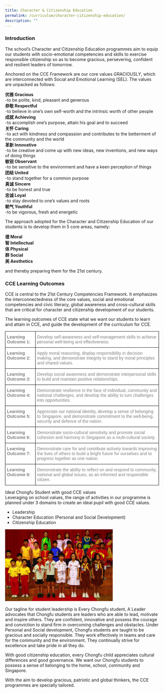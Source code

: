 ```yaml
---
title: Character & Citizenship Education
permalink: /curriculum/character-citizenship-education/
description: ""
---
```

### Introduction

The school’s Character and Citizenship Education programmes aim to equip our students with socio-emotional competencies and skills to exercise responsible citizenship so as to become gracious, persevering, confident and resilient leaders of tomorrow.

Anchored on the CCE Framework are our core values GRACIOUSLY, which are interconnected with Social and Emotional Learning (SEL). The values are unpacked as follows:

**优雅 Gracious**  
\-to be polite, kind, pleasant and generous  
**恭敬 Respectful**  
\-to believe in one’s own self-worth and the intrinsic worth of other people  
**成就 Achieving**  
\-to accomplish one’s purpose, attain his goal and to succeed  
**关怀 Caring**  
\-to act with kindness and compassion and contributes to the betterment of the community and the world  
**革新 Innovative**  
\-to be creative and come up with new ideas, new inventions, and new ways of doing things  
**敏锐 Observant**  
\-to be sensitive to the environment and have a keen perception of things  
**团结 United**  
\-to stand together for a common purpose  
**真诚 Sincere**  
\-to be honest and true  
**忠诚 Loyal**  
\-to stay devoted to one’s values and roots  
**朝气 Youthful**  
\-to be vigorous, fresh and energetic

The approach adopted for the Character and Citizenship Education of our students is to develop them in 5 core areas, namely:

**德 Moral** <br>**智 Intellectual** <br> 
**体 Physical** <br>
**群 Social** <br> **美 Aesthetics**

and thereby preparing them for the 21st century.

### CCE Learning Outcomes

CCE is central to the 21st Century Competencies Framework. It emphasizes the interconnectedness of the core values, social and emotional competencies and civic literacy, global awareness and cross-cultural skills that are critical for character and citizenship development of our students.

The learning outcomes of CCE state what we want our students to learn and attain in CCE, and guide the development of the curriculum for CCE.

<style type="text/css">
.tg  {border-collapse:collapse;border-spacing:0;}
.tg td{border-color:black;border-style:solid;border-width:1px;font-family:Arial, sans-serif;font-size:14px;
  overflow:hidden;padding:10px 5px;word-break:normal;}
.tg th{border-color:black;border-style:solid;border-width:1px;font-family:Arial, sans-serif;font-size:14px;
  font-weight:normal;overflow:hidden;padding:10px 5px;word-break:normal;}
.tg .tg-soxn{background-color:#FFF;color:#808080;font-weight:bold;text-align:left;vertical-align:top}
.tg .tg-lm9i{background-color:#FFF;color:#808080;text-align:left;vertical-align:top}
</style>
<table class="tg">
<thead>
  <tr>
    <th class="tg-soxn"><span style="font-weight:bold">Learning Outcome 1:</span></th>
    <th class="tg-lm9i">Develop self-awareness and self-management skills to achieve personal well-being and effectiveness.</th>
  </tr>
</thead>
<tbody>
  <tr>
    <td class="tg-soxn"><span style="font-weight:bold">Learning Outcome 2:</span></td>
    <td class="tg-lm9i">Apply moral reasoning, display responsibility in decision making, and demonstrate integrity to stand by moral principles and shared values.</td>
  </tr>
  <tr>
    <td class="tg-soxn"><span style="font-weight:bold">Learning Outcome 3:</span></td>
    <td class="tg-lm9i">Develop social awareness and demonstrate interpersonal skills to build and maintain positive relationships.</td>
  </tr>
  <tr>
    <td class="tg-soxn"><span style="font-weight:bold">Learning Outcome 4:</span></td>
    <td class="tg-lm9i">Demonstrate resilience in the face of individual, community and national challenges, and develop the ability to turn challenges into opportunities.</td>
  </tr>
  <tr>
    <td class="tg-soxn"><span style="font-weight:bold">Learning Outcome 5:</span></td>
    <td class="tg-lm9i">Appreciate our national identity, develop a sense of belonging to Singapore, and demonstrate commitment to the well-being, security and defence of the nation.</td>
  </tr>
  <tr>
    <td class="tg-soxn"><span style="font-weight:bold">Learning Outcome 6:</span></td>
    <td class="tg-lm9i">Demonstrate socio-cultural sensitivity and promote social cohesion and harmony in Singapore as a multi-cultural society.</td>
  </tr>
  <tr>
    <td class="tg-soxn"><span style="font-weight:bold">Learning Outcome 7:</span></td>
    <td class="tg-lm9i">Demonstrate care for and contribute actively towards improving the lives of others to build a bright future for ourselves and to progress together as one nation.</td>
  </tr>
  <tr>
    <td class="tg-soxn"><span style="font-weight:bold">Learning Outcome 8:</span></td>
    <td class="tg-lm9i">Demonstrate the ability to reflect on and respond to community, national and global issues, as an informed and responsible citizen.</td>
  </tr>
</tbody>
</table>

Ideal Chongfu Student with good CCE values  
Leveraging on school values, the range of activities in our programme is planned under 3 domains to create an ideal pupil with good CCE values.  
* Leadership  
* Character Education (Personal and Social Development) 
* Citizenship Education

<img src="/images/cce1.png" 
     style="width:70%">
		 
Our tagline for student leadership is Every Chongfu student, A Leader advocates that Chongfu students are leaders who are able to lead, motivate and inspire others. They are confident, innovative and possess the courage and conviction to stand firm in overcoming challenges and obstacles. Under Personal and Social development, Chongfu students are taught to be gracious and socially responsible. They work effectively in teams and care for the community and the environment. They continually strive for excellence and take pride in all they do.

With good citizenship education, every Chongfu child appreciates cultural differences and good governance. We want our Chongfu students to possess a sense of belonging to the home, school, community and Singapore.

With the aim to develop gracious, patriotic and global thinkers, the CCE programmes are specially tailored.